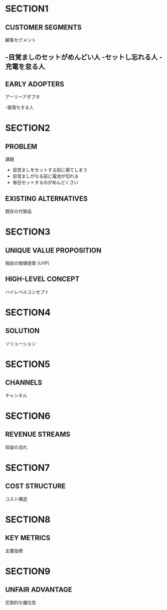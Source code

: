# SECTION1
## CUSTOMER SEGMENTS
顧客セグメント

-目覚ましのセットがめんどい人
-セットし忘れる人
-充電を怠る人
-

## EARLY ADOPTERS
アーリーアダプタ

-寝落ちする人


# SECTION2
## PROBLEM
課題

- 目覚ましをセットする前に寝てしまう
- 目覚ましがなる前に電池が切れる
- 毎日セットするのがめんどくさい


## EXISTING ALTERNATIVES
既存の代替品

# SECTION3
## UNIQUE VALUE PROPOSITION
独自の価値提案 (UVP)


## HIGH-LEVEL CONCEPT
ハイレベルコンセプト

# SECTION4
## SOLUTION
ソリューション


# SECTION5
## CHANNELS
チャンネル

# SECTION6
## REVENUE STREAMS
収益の流れ

# SECTION7
## COST STRUCTURE
コスト構造

# SECTION8
## KEY METRICS
主要指標

# SECTION9
## UNFAIR ADVANTAGE
圧倒的な優位性
